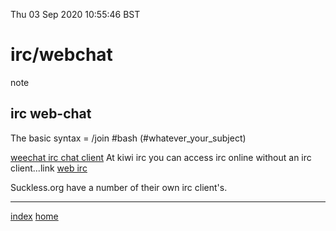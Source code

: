 Thu 03 Sep 2020 10:55:46 BST

# irc/webchat
note
## irc web-chat

The basic syntax = /join #bash (#whatever_your_subject) 

[weechat irc chat client](https://www.youtube.com/watch?v=SEAne0vihac)
At kiwi irc you can access irc online without an irc client...link [web irc](https://kiwiirc.com/) 

Suckless.org have a number of their own irc client's.
___
[index](./index-file.md)
[home](./home.md) 


